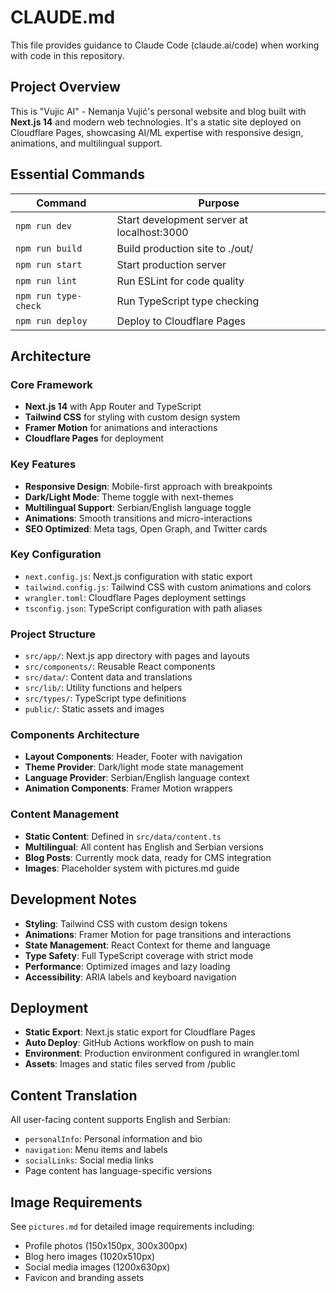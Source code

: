 # CLAUDE.md

This file provides guidance to Claude Code (claude.ai/code) when working with code in this repository.

## Project Overview

This is "Vujic AI" - Nemanja Vujić's personal website and blog built with **Next.js 14** and modern web technologies. It's a static site deployed on Cloudflare Pages, showcasing AI/ML expertise with responsive design, animations, and multilingual support.

## Essential Commands

| Command | Purpose |
|---------|---------|
| `npm run dev` | Start development server at localhost:3000 |
| `npm run build` | Build production site to ./out/ |
| `npm run start` | Start production server |
| `npm run lint` | Run ESLint for code quality |
| `npm run type-check` | Run TypeScript type checking |
| `npm run deploy` | Deploy to Cloudflare Pages |

## Architecture

### Core Framework
- **Next.js 14** with App Router and TypeScript
- **Tailwind CSS** for styling with custom design system
- **Framer Motion** for animations and interactions
- **Cloudflare Pages** for deployment

### Key Features
- **Responsive Design**: Mobile-first approach with breakpoints
- **Dark/Light Mode**: Theme toggle with next-themes
- **Multilingual Support**: Serbian/English language toggle
- **Animations**: Smooth transitions and micro-interactions
- **SEO Optimized**: Meta tags, Open Graph, and Twitter cards

### Key Configuration
- `next.config.js`: Next.js configuration with static export
- `tailwind.config.js`: Tailwind CSS with custom animations and colors
- `wrangler.toml`: Cloudflare Pages deployment settings
- `tsconfig.json`: TypeScript configuration with path aliases

### Project Structure
- `src/app/`: Next.js app directory with pages and layouts
- `src/components/`: Reusable React components
- `src/data/`: Content data and translations
- `src/lib/`: Utility functions and helpers
- `src/types/`: TypeScript type definitions
- `public/`: Static assets and images

### Components Architecture
- **Layout Components**: Header, Footer with navigation
- **Theme Provider**: Dark/light mode state management
- **Language Provider**: Serbian/English language context
- **Animation Components**: Framer Motion wrappers

### Content Management
- **Static Content**: Defined in `src/data/content.ts`
- **Multilingual**: All content has English and Serbian versions
- **Blog Posts**: Currently mock data, ready for CMS integration
- **Images**: Placeholder system with pictures.md guide

## Development Notes

- **Styling**: Tailwind CSS with custom design tokens
- **Animations**: Framer Motion for page transitions and interactions
- **State Management**: React Context for theme and language
- **Type Safety**: Full TypeScript coverage with strict mode
- **Performance**: Optimized images and lazy loading
- **Accessibility**: ARIA labels and keyboard navigation

## Deployment

- **Static Export**: Next.js static export for Cloudflare Pages
- **Auto Deploy**: GitHub Actions workflow on push to main
- **Environment**: Production environment configured in wrangler.toml
- **Assets**: Images and static files served from /public

## Content Translation

All user-facing content supports English and Serbian:
- `personalInfo`: Personal information and bio
- `navigation`: Menu items and labels
- `socialLinks`: Social media links
- Page content has language-specific versions

## Image Requirements

See `pictures.md` for detailed image requirements including:
- Profile photos (150x150px, 300x300px)
- Blog hero images (1020x510px)
- Social media images (1200x630px)
- Favicon and branding assets